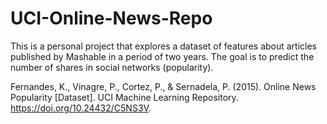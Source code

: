 # UCI-Online-News-Repo
This is a personal project that explores a dataset of features about articles published by Mashable in a period of two years. The goal is to predict the number of shares in social networks (popularity).

Fernandes, K., Vinagre, P., Cortez, P., & Sernadela, P. (2015). Online News Popularity [Dataset]. UCI Machine Learning Repository. https://doi.org/10.24432/C5NS3V.

